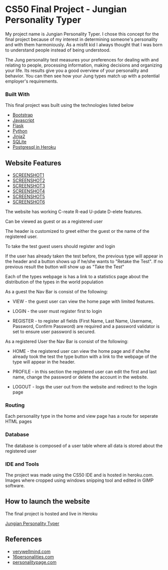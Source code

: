 # CS50 Final Project - Jungian Personality Typer

My project name is Jungian Personality Typer. I chose this concept for the final project because of my interest in determining someone's personality and with them harmoniously. As a misfit kid I always thought that I was born to understand people instead of being understood. 

The Jung personality test measures your preferences for dealing with and relating to people, processing information, making decisions and organizing your life. Its results give you a good overview of your personality and behavior. You can then see how your Jung types match up with a potential employer's requirements.


### Built With

 This final project was built using the technologies listed below

* [Bootstrap](https://getbootstrap.com)
* [Javascript](https://www.javascript.com/)
* [Flask](https://flask.palletsprojects.com/)
* [Python](https://flask.palletsprojects.com/)
* [Jinja2](https://jinja.palletsprojects.com/)
* [SQLite](https://www.sqlite.org/index.html)
* [Postgresql in Heroku](https://www.postgresql.org/)


## Website Features

* [SCREENSHOT1](https://ibb.co/18sBwLD)
* [SCREENSHOT2](https://ibb.co/ftHhkHT)
* [SCREENSHOT3](https://photos.app.goo.gl/w2MZCrQ8usnhz5ki6)
* [SCREENSHOT4](https://photos.app.goo.gl/9X6KhrioRBVVShq28)
* [SCREENSHOT5](https://photos.app.goo.gl/z1buSfaTa9bUDDax8)
* [SCREENSHOT6](https://photos.app.goo.gl/ti4mcJCEgD3ueoET7)

The website has working C-reate R-ead U-pdate D-elete features.

Can be viewed as guest or as a registered user

The header is customized to greet either the guest or the name of the registered user. 

To take the test guest users should register and login 

If the user has already taken the test before, the previous type will appear in the header and a button shows up if he/she wants to "Retake the Test". If no previous result the button will show up as "Take the Test"

Each of the types webpage is has a link to a statistics page about the distribution of the types in the world population

As a guest the Nav Bar is consist of the following:

* VIEW - the guest user can view the home page with limited features.

* LOGIN - the user must register first to login

* REGISTER - to register all fields (First Name, Last Name, Username, Password, Confirm Password) are required and a password validator is set to ensure user password is secured.

As a registered User the Nav Bar is consist of the following:

* HOME - the registered user can view the home page and if she/he already took the test the type button with a link to the webpage of the type will appear in the header.

* PROFILE - in this section the registered user can edit the first and last name, change the password or delete the account in the website.

* LOGOUT - logs the user out from the website and redirect to the login page

### Routing

Each personality type in the home and view page has a route for seperate HTML pages

### Database

The database is composed of a user table where all data is stored about the registered user

### IDE and Tools

The project was made using the CS50 IDE and is hosted in heroku.com. Images where cropped using windows snipping tool and edited in GIMP software.

## How to launch the website

The final project is hosted and live in Heroku

[Jungian Personality Typer](https://jungtyper.herokuapp.com/login)

## References

* [verywellmind.com](https://www.verywellmind.com/)
* [16personalities.com](https://www.16personalities.com/)
* [personalitypage.com](https://www.personalitypage.com/html/high-level.html)
